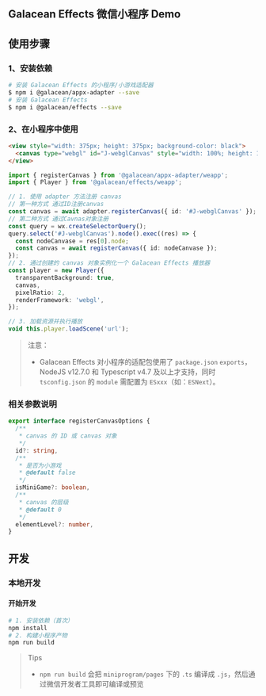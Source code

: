 ## Galacean Effects 微信小程序 Demo

## 使用步骤

### 1、安装依赖

``` bash
# 安装 Galacean Effects 的小程序/小游戏适配器
$ npm i @galacean/appx-adapter --save
# 安装 Galacean Effects
$ npm i @galacean/effects --save
```

### 2、在小程序中使用

``` html
<view style="width: 375px; height: 375px; background-color: black">
  <canvas type="webgl" id="J-webglCanvas" style="width: 100%; height: 100%;"></canvas>
</view>
```

``` ts
import { registerCanvas } from '@galacean/appx-adapter/weapp';
import { Player } from '@galacean/effects/weapp';

// 1. 使用 adapter 方法注册 canvas
// 第一种方式 通过ID注册canvas
const canvas = await adapter.registerCanvas({ id: '#J-webglCanvas' });
// 第二种方式 通过Cavnas对象注册
const query = wx.createSelectorQuery();
query.select('#J-webglCanvas').node().exec((res) => {
  const nodeCanvase = res[0].node;
  const canvas = await registerCanvas({ id: nodeCanvase });
});
// 2. 通过创建的 canvas 对象实例化一个 Galacean Effects 播放器
const player = new Player({
  transparentBackground: true,
  canvas,
  pixelRatio: 2,
  renderFramework: 'webgl',
});

// 3. 加载资源并执行播放
void this.player.loadScene('url');
```

> 注意：
> - Galacean Effects 对小程序的适配包使用了 `package.json` `exports`，NodeJS v12.7.0 和 Typescript v4.7 及以上才支持，同时 `tsconfig.json` 的 `module` 需配置为 `ESxxx`（如：`ESNext`）。

### 相关参数说明

``` ts
export interface registerCanvasOptions {
  /**
   * canvas 的 ID 或 canvas 对象
   */
  id?: string,
  /**
   * 是否为小游戏
   * @default false
   */
  isMiniGame?: boolean,
  /**
   * canvas 的层级
   * @default 0
   */
  elementLevel?: number,
}
````

## 开发

### 本地开发

#### 开始开发

``` bash
# 1. 安装依赖（首次）
npm install
# 2. 构建小程序产物
npm run build
```

> Tips
> - `npm run build` 会把 `miniprogram/pages` 下的 `.ts` 编译成 `.js`，然后通过微信开发者工具即可编译或预览
